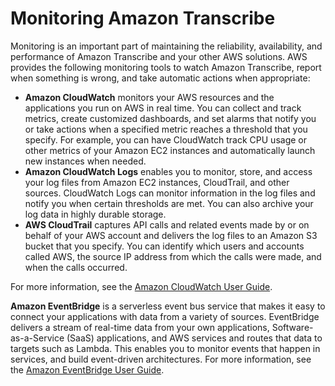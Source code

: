 # Monitoring Amazon Transcribe<a name="monitoring-transcribe"></a>

Monitoring is an important part of maintaining the reliability, availability, and performance of Amazon Transcribe and your other AWS solutions\. AWS provides the following monitoring tools to watch Amazon Transcribe, report when something is wrong, and take automatic actions when appropriate:
+ **Amazon CloudWatch** monitors your AWS resources and the applications you run on AWS in real time\. You can collect and track metrics, create customized dashboards, and set alarms that notify you or take actions when a specified metric reaches a threshold that you specify\. For example, you can have CloudWatch track CPU usage or other metrics of your Amazon EC2 instances and automatically launch new instances when needed\.
+ **Amazon CloudWatch Logs** enables you to monitor, store, and access your log files from Amazon EC2 instances, CloudTrail, and other sources\. CloudWatch Logs can monitor information in the log files and notify you when certain thresholds are met\. You can also archive your log data in highly durable storage\.
+ **AWS CloudTrail** captures API calls and related events made by or on behalf of your AWS account and delivers the log files to an Amazon S3 bucket that you specify\. You can identify which users and accounts called AWS, the source IP address from which the calls were made, and when the calls occurred\.

For more information, see the [Amazon CloudWatch User Guide](https://docs.aws.amazon.com/AmazonCloudWatch/latest/monitoring/WhatIsCloudWatch.html)\.

**Amazon EventBridge** is a serverless event bus service that makes it easy to connect your applications with data from a variety of sources\. EventBridge delivers a stream of real\-time data from your own applications, Software\-as\-a\-Service \(SaaS\) applications, and AWS services and routes that data to targets such as Lambda\. This enables you to monitor events that happen in services, and build event\-driven architectures\. For more information, see the [Amazon EventBridge User Guide](https://docs.aws.amazon.com/eventbridge/latest/userguide/eb-what-is.html)\.